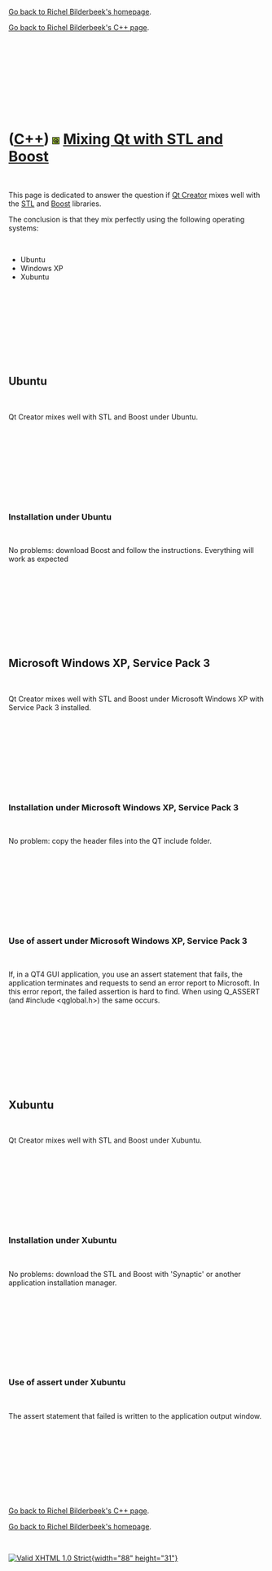 [Go back to Richel Bilderbeek's homepage](index.htm).

[Go back to Richel Bilderbeek's C++ page](Cpp.htm).

 

 

 

 

 

([C++](Cpp.htm)) ![Qt](PicQt.png) [Mixing Qt with STL and Boost](CppQtMixWithStl.htm)
=====================================================================================

 

This page is dedicated to answer the question if [Qt
Creator](CppQtCreator.htm) mixes well with the [STL](CppStl.htm) and
[Boost](CppBoost.htm) libraries.

The conclusion is that they mix perfectly using the following operating
systems:

 

-   Ubuntu
-   Windows XP
-   Xubuntu

 

 

 

 

 

Ubuntu
------

 

Qt Creator mixes well with STL and Boost under Ubuntu.

 

 

 

 

 

### Installation under Ubuntu

 

No problems: download Boost and follow the instructions. Everything will
work as expected

 

 

 

 

 

Microsoft Windows XP, Service Pack 3
------------------------------------

 

Qt Creator mixes well with STL and Boost under Microsoft Windows XP with
Service Pack 3 installed.

 

 

 

 

 

### Installation under Microsoft Windows XP, Service Pack 3

 

No problem: copy the header files into the QT include folder.

 

 

 

 

 

### Use of assert under Microsoft Windows XP, Service Pack 3

 

If, in a QT4 GUI application, you use an assert statement that fails,
the application terminates and requests to send an error report to
Microsoft. In this error report, the failed assertion is hard to find.
When using Q\_ASSERT (and \#include &lt;qglobal.h&gt;) the same occurs.

 

 

 

 

 

Xubuntu
-------

 

Qt Creator mixes well with STL and Boost under Xubuntu.

 

 

 

 

 

### Installation under Xubuntu

 

No problems: download the STL and Boost with 'Synaptic' or another
application installation manager.

 

 

 

 

 

### Use of assert under Xubuntu

 

The assert statement that failed is written to the application output
window.

 

 

 

 

 

[Go back to Richel Bilderbeek's C++ page](Cpp.htm).

[Go back to Richel Bilderbeek's homepage](index.htm).

 

[![Valid XHTML 1.0 Strict](valid-xhtml10.png){width="88"
height="31"}](http://validator.w3.org/check?uri=referer)
